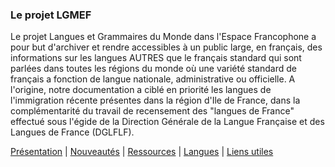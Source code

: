 <img title="" src="https://lgidf.cnrs.fr/sites/lgidf.cnrs.fr/files/Logo%20LGMEF_taille.jpg" alt="" data-align="center">



### Le projet LGMEF

Le projet Langues et Grammaires du Monde dans l'Espace Francophone a pour but d'archiver et rendre accessibles à un public large, en français, des informations sur les langues AUTRES que le français standard qui sont parlées dans toutes les régions du monde où une variété standard de français a fonction de langue nationale, administrative ou officielle. A l'origine, notre documentation a ciblé en priorité les langues de l'immigration récente présentes dans la région d'Ile de France,  dans la complémentarité du travail de recensement des "langues de France" effectué sous l'égide de la Direction Générale de la Langue Française et des Langues de France (DGLFLF).
 
[Présentation](presentation.md) | [Nouveautés](nouveautes.md) | [Ressources](ressources.md) | [Langues](langues.md) | [Liens utiles](liens.md)

